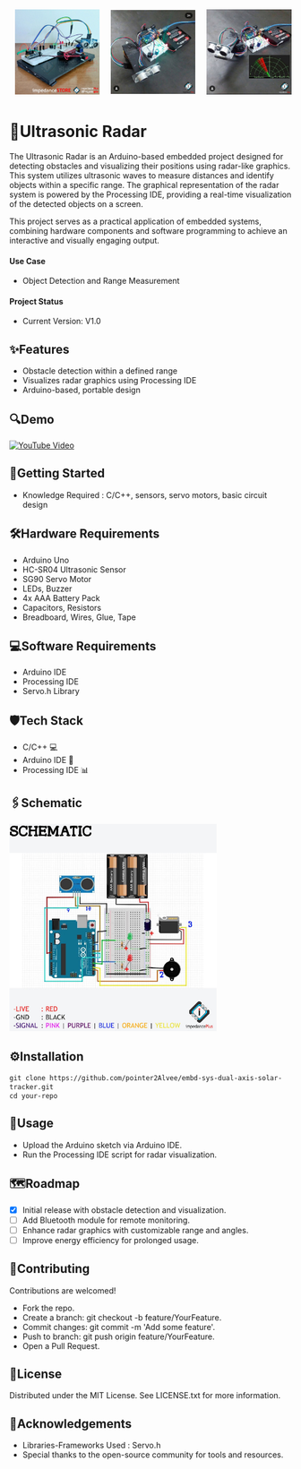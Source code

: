 <div style="display: flex; justify-content: space-around; align-items: center;">
  <img src="images/proj_pic_1.jpg" alt="Image 1" style="width: 30%; margin: 10px;">
  <img src="images/proj_pic_2.jpg" alt="Image 2" style="width: 30%; margin: 10px;">
  <img src="images/proj_pic_3.jpg" alt="Image 3" style="width: 30%; margin: 10px;">
</div>

# 📜Ultrasonic Radar
The Ultrasonic Radar is an Arduino-based embedded project designed for detecting obstacles and visualizing their positions using radar-like graphics. This system utilizes ultrasonic waves to measure distances and identify objects within a specific range. The graphical representation of the radar system is powered by the Processing IDE, providing a real-time visualization of the detected objects on a screen.

This project serves as a practical application of embedded systems, combining hardware components and software programming to achieve an interactive and visually engaging output.

#### Use Case 
- Object Detection and Range Measurement
#### Project Status
- Current Version: V1.0

## ✨Features
- Obstacle detection within a defined range
- Visualizes radar graphics using Processing IDE
- Arduino-based, portable design

## 🔍Demo
<a href="https://youtu.be/Qor8kjsCJkA?si=7d1Mhc0KW4GQb3sF" target="_blank">
  <img src="https://img.youtube.com/vi/Qor8kjsCJkA/hqdefault.jpg" alt="YouTube Video" width="390" height="270">
</a>

## 🚀Getting Started
- Knowledge Required : C/C++, sensors, servo motors, basic circuit design

## 🛠️Hardware Requirements
- Arduino Uno
- HC-SR04 Ultrasonic Sensor
- SG90 Servo Motor
- LEDs, Buzzer
- 4x AAA Battery Pack
- Capacitors, Resistors
- Breadboard, Wires, Glue, Tape

## 💻Software Requirements
- Arduino IDE
- Processing IDE
- Servo.h Library

## 🛡️Tech Stack
- C/C++ 💻
- Arduino IDE 🧩
- Processing IDE 📊

## 🖇️Schematic
<img src="images/schematic.jpg" width="370" height="370" />

## ⚙️Installation
```
git clone https://github.com/pointer2Alvee/embd-sys-dual-axis-solar-tracker.git 
cd your-repo  
```

## 📖Usage
- Upload the Arduino sketch via Arduino IDE.
- Run the Processing IDE script for radar visualization.

## 🗺️Roadmap
- [x] Initial release with obstacle detection and visualization.
- [ ] Add Bluetooth module for remote monitoring.
- [ ] Enhance radar graphics with customizable range and angles.
- [ ] Improve energy efficiency for prolonged usage.

## 🤝Contributing
Contributions are welcomed!

+ Fork the repo. 
+ Create a branch: git checkout -b feature/YourFeature.
+ Commit changes: git commit -m 'Add some feature'.
+ Push to branch: git push origin feature/YourFeature.
+ Open a Pull Request.

## 📜License
Distributed under the MIT License. See LICENSE.txt for more information.

## 🙏Acknowledgements
- Libraries-Frameworks Used : Servo.h  
- Special thanks to the open-source community for tools and resources.

